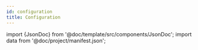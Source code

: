 ```yaml
---
id: configuration
title: Configuration
---
```


import {JsonDoc} from '@doc/template/src/components/JsonDoc';
import data from '@doc/project/manifest.json';

<JsonDoc data={data}/>
